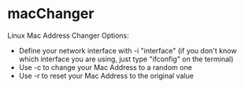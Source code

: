 # macChanger
Linux Mac Address Changer
Options:
  - Define your network interface with -i "interface" (if you don't know which interface you are using, just type "ifconfig" on the terminal)
  - Use -c to change your Mac Address to a random one
  - Use -r to reset your Mac Address to the original value
